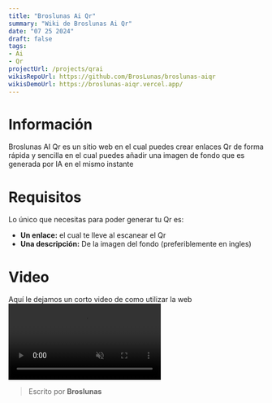 ```yaml
---
title: "Broslunas Ai Qr"
summary: "Wiki de Broslunas Ai Qr"
date: "07 25 2024"
draft: false
tags:
- Ai
- Qr
projectUrl: /projects/qrai
wikisRepoUrl: https://github.com/BrosLunas/broslunas-aiqr
wikisDemoUrl: https://broslunas-aiqr.vercel.app/
---
```

# Información
Broslunas AI Qr es un sitio web en el cual puedes crear enlaces Qr de forma rápida y sencilla en el cual puedes añadir una imagen de fondo que es generada por IA en el mismo instante

# Requisitos
Lo único que necesitas para poder generar tu Qr es:
<ul>
    <li><b>Un enlace:</b> el cual te lleve al escanear el Qr</li>
    <li><b>Una descripción:</b> De la imagen del fondo (preferiblemente en ingles)</li>
</ul>

# Video
Aquí le dejamos un corto video de como utilizar la web
<video class="container video" controls muted>
    <source src="/assets/video/web/aiqr.mp4" type="video/mp4">
</video>

> Escrito por **Broslunas**
